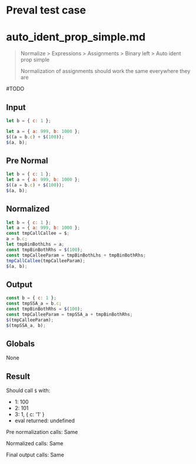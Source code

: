 # Preval test case

# auto_ident_prop_simple.md

> Normalize > Expressions > Assignments > Binary left > Auto ident prop simple
>
> Normalization of assignments should work the same everywhere they are

#TODO

## Input

`````js filename=intro
let b = { c: 1 };

let a = { a: 999, b: 1000 };
$((a = b.c) + $(100));
$(a, b);
`````

## Pre Normal

`````js filename=intro
let b = { c: 1 };
let a = { a: 999, b: 1000 };
$((a = b.c) + $(100));
$(a, b);
`````

## Normalized

`````js filename=intro
let b = { c: 1 };
let a = { a: 999, b: 1000 };
const tmpCallCallee = $;
a = b.c;
let tmpBinBothLhs = a;
const tmpBinBothRhs = $(100);
const tmpCalleeParam = tmpBinBothLhs + tmpBinBothRhs;
tmpCallCallee(tmpCalleeParam);
$(a, b);
`````

## Output

`````js filename=intro
const b = { c: 1 };
const tmpSSA_a = b.c;
const tmpBinBothRhs = $(100);
const tmpCalleeParam = tmpSSA_a + tmpBinBothRhs;
$(tmpCalleeParam);
$(tmpSSA_a, b);
`````

## Globals

None

## Result

Should call `$` with:
 - 1: 100
 - 2: 101
 - 3: 1, { c: '1' }
 - eval returned: undefined

Pre normalization calls: Same

Normalized calls: Same

Final output calls: Same
